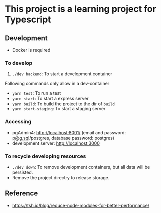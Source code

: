 # This project is a learning project for Typescript

## Development

* Docker is required

### To develop

1. `./dev backend`: To start a development container

Following commands only allow in a dev-container

* `yarn test`: To run a test
* `yarn start`: To start a express server
* `yarn build`: To build the project to the dir of `build`
* `yarn start-staging`: To start a staging server

### Accessing

* pgAdmin4: [http://localhost:8001/](http://localhost:8001/) (email and password: p@g.sql/postgres, database password: postgres)
* development server: [http://localhost:3000](http://localhost:3000)

### To recycle developing resources

* `./dev down`: To remove development containers, but all data will be persisted.
* Remove the project directry to release storage.


## Reference

* https://tsh.io/blog/reduce-node-modules-for-better-performance/